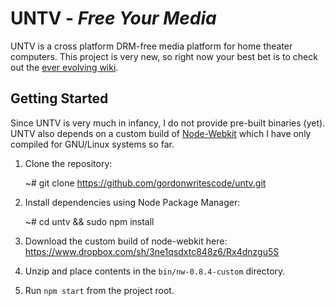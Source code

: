 UNTV - *Free Your Media*
=====================

UNTV is a cross platform DRM-free media platform for home theater computers. 
This project is very new, so right now your best bet is to check out the [ever 
evolving wiki](https://github.com/gordonwritescode/untv/wiki).

## Getting Started

Since UNTV is very much in infancy, I do not provide pre-built binaries (yet). 
UNTV also depends on a custom build of [Node-Webkit](https://github.com/rogerwang/node-webkit) 
which I have only compiled for GNU/Linux systems so far.

1. Clone the repository:

    ~# git clone https://github.com/gordonwritescode/untv.git

2. Install dependencies using Node Package Manager:

    ~# cd untv && sudo npm install

3. Download the custom build of node-webkit here: https://www.dropbox.com/sh/3ne1qsdxtc848z6/Rx4dnzgu5S

4. Unzip and place contents in the `bin/nw-0.8.4-custom` directory.

5. Run `npm start` from the project root.
